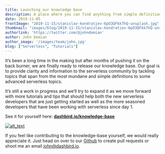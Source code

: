 ```yaml
---
title: Launching our knowledge base
description: A place where you can find anything from simple definitions to advanced serverless tips.
date: 2019-11-05
frontImage: "2019-11-15/stanislav-kondratiev-6pO3QFkk7hQ-unsplash.jpg"
thumbnail: "images/blog/2019-11-15/stanislav-kondratiev-6pO3QFkk7hQ-unsplash.jpg"
authorlink: 'https://twitter.com/@johndemian'
author: John Demian
author_image: '/images/team/john.jpg'
blog: ["Serverless", "Tutorials"]
---
```


It’s been a long time in the making but after months of pushing it on the back burner, we are finally ready to release our knowledge base. Our goal is to provide clarity and information to the serverless community by tackling topics that span from the most mundane and simple definitions to some advanced serverless topics.

It’s still a work in progress and we’ll try to expand it as we move forward with more tutorials and tips that should help both the new serverless developers that are just getting started as well as the more seasoned developers that have been working with serverless since day 1.

See it for yourself here: <a href="https://dashbird.io/knowledge-base/"><strong>dashbird.io/knowledge-base</strong>

![alt_text](/images/blog/2019-11-15//kb-snapshot.png "image_tooltip")</a>


If you feel like contributing to the knowledge-base yourself, we would really appreciate it. Just head on over to our [Github](https://github.com/dashbird/site/tree/master/content/knowledge-base) to create pull requests or shoot me an email [john@dashbird.io](mailto:john@dashbird.io).
